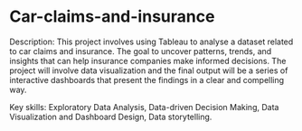 # Car-claims-and-insurance

Description: This project involves using Tableau to analyse a dataset related to car claims and insurance. The goal to uncover patterns, trends, and insights that can help insurance companies make informed decisions. The project will involve data visualization and the final output will be a series of interactive dashboards that present the findings in a clear and compelling way.

Key skills: Exploratory Data Analysis, Data-driven Decision Making, Data Visualization and Dashboard Design, Data storytelling.
